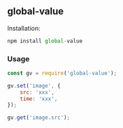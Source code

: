 
## global-value

Installation:

```js
npm install global-value
```

### Usage

```js
const gv = require('global-value');

gv.set('image', {
    src: 'xxx',
    time: 'xxx',
});

gv.get('image.src');
```
